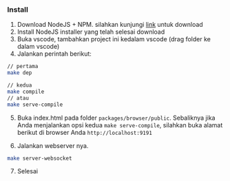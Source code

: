### Install

1. Download NodeJS + NPM. silahkan kunjungi [link](https://nodejs.org/en) untuk download
2. Install NodeJS installer yang telah selesai download
3. Buka vscode, tambahkan project ini kedalam vscode (drag folder ke dalam vscode)
4. Jalankan perintah berikut:
```bash
// pertama
make dep

// kedua
make compile 
// atau
make serve-compile
```

5. Buka index.html pada folder `packages/browser/public`. Sebaliknya jika Anda menjalankan opsi kedua `make serve-compile`, silahkan buka alamat berikut di browser Anda `http://localhost:9191`


6. Jalankan webserver nya. 
```bash
make server-websocket
```

7. Selesai